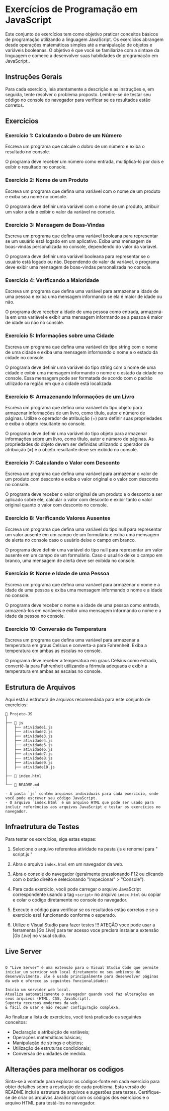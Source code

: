 
# Exercícios de Programação em JavaScript

Este conjunto de exercícios tem como objetivo praticar conceitos básicos de programação utilizando a linguagem JavaScript. Os exercícios abrangem desde operações matemáticas simples até a manipulação de objetos e variáveis booleanas. O objetivo é que você se familiarize com a sintaxe da linguagem e comece a desenvolver suas habilidades de programação em JavaScript..

## Instruções Gerais

Para cada exercício, leia atentamente a descrição e as instruções e, em seguida, tente resolver o problema proposto. Lembre-se de testar seu código no console do navegador para verificar se os resultados estão corretos.

## Exercícios

### Exercício 1: Calculando o Dobro de um Número

Escreva um programa que calcule o dobro de um número e exiba o resultado no console.

O programa deve receber um número como entrada, multiplicá-lo por dois e exibir o resultado no console.

### Exercício 2: Nome de um Produto

Escreva um programa que defina uma variável com o nome de um produto e exiba seu nome no console.

O programa deve definir uma variável com o nome de um produto, atribuir um valor a ela e exibir o valor da variável no console.

### Exercício 3: Mensagem de Boas-Vindas

Escreva um programa que defina uma variável booleana para representar se um usuário está logado em um aplicativo. Exiba uma mensagem de boas-vindas personalizada no console, dependendo do valor da variável.

O programa deve definir uma variável booleana para representar se o usuário está logado ou não. Dependendo do valor da variável, o programa deve exibir uma mensagem de boas-vindas personalizada no console.

### Exercício 4: Verificando a Maioridade

Escreva um programa que defina uma variável para armazenar a idade de uma pessoa e exiba uma mensagem informando se ela é maior de idade ou não.

O programa deve receber a idade de uma pessoa como entrada, armazená-la em uma variável e exibir uma mensagem informando se a pessoa é maior de idade ou não no console.

### Exercício 5: Informações sobre uma Cidade

Escreva um programa que defina uma variável do tipo string com o nome de uma cidade e exiba uma mensagem informando o nome e o estado da cidade no console.

O programa deve definir uma variável do tipo string com o nome de uma cidade e exibir uma mensagem informando o nome e o estado da cidade no console. Essa mensagem pode ser formatada de acordo com o padrão utilizado na região em que a cidade está localizada.

### Exercício 6: Armazenando Informações de um Livro

Escreva um programa que defina uma variável do tipo objeto para armazenar informações de um livro, como título, autor e número de páginas. Utilize o operador de atribuição (=) para definir suas propriedades e exiba o objeto resultante no console.

O programa deve definir uma variável do tipo objeto para armazenar informações sobre um livro, como título, autor e número de páginas. As propriedades do objeto devem ser definidas utilizando o operador de atribuição (=) e o objeto resultante deve ser exibido no console.

### Exercício 7: Calculando o Valor com Desconto

Escreva um programa que defina uma variável para armazenar o valor de um produto com desconto e exiba o valor original e o valor com desconto no console.

O programa deve receber o valor original de um produto e o desconto a ser aplicado sobre ele, calcular o valor com desconto e exibir tanto o valor original quanto o valor com desconto no console.

### Exercício 8: Verificando Valores Ausentes

Escreva um programa que defina uma variável do tipo null para representar um valor ausente em um campo de um formulário e exiba uma mensagem de alerta no console caso o usuário deixe o campo em branco.

O programa deve definir uma variável do tipo null para representar um valor ausente em um campo de um formulário. Caso o usuário deixe o campo em branco, uma mensagem de alerta deve ser exibida no console.

### Exercício 9: Nome e Idade de uma Pessoa

Escreva um programa que defina uma variável para armazenar o nome e a idade de uma pessoa e exiba uma mensagem informando o nome e a idade no console.

O programa deve receber o nome e a idade de uma pessoa como entrada, armazená-los em variáveis e exibir uma mensagem informando o nome e a idade da pessoa no console.

### Exercício 10: Conversão de Temperatura

Escreva um programa que defina uma variável para armazenar a temperatura em graus Celsius e converta-a para Fahrenheit. Exiba a temperatura em ambas as escalas no console.

O programa deve receber a temperatura em graus Celsius como entrada, convertê-la para Fahrenheit utilizando a fórmula adequada e exibir a temperatura em ambas as escalas no console.



## Estrutura de Arquivos

Aqui está a estrutura de arquivos recomendada para este conjunto de exercícios:

```
📁 Projeto-JS
│
├── 📁 js
│   ├── atividade1.js
│   ├── atividade2.js
│   ├── atividade3.js
│   ├── atividade4.js
│   ├── atividade5.js
│   ├── atividade6.js
│   ├── atividade7.js
│   ├── atividade8.js
│   ├── atividade9.js
│   ├── atividade10.js
│
├── 📄 index.html
│
└── 📄 README.md

- A pasta `js` contém arquivos individuais para cada exercício, onde você pode escrever seu código JavaScript.
- O arquivo `index.html` é um arquivo HTML que pode ser usado para incluir referências aos arquivos JavaScript e testar os exercícios no navegador.

```

## Infraetrutura de Testes

Para testar os exercícios, siga estas etapas: 

1. Selecione o arquivo referentea atividade na pasta /js e renomei para " script.js "

2. Abra o arquivo `index.html` em um navegador da web.

3. Abra o console do navegador (geralmente pressionando F12 ou clicando com o botão direito e selecionando "Inspecionar" > "Console").

4. Para cada exercício, você pode carregar o arquivo JavaScript correspondente usando a tag `<script>` no arquivo `index.html` ou copiar e colar o código diretamente no console do navegador.

5. Execute o código para verificar se os resultados estão corretos e se o exercício está funcionando conforme o esperado.

6. Utilize o Visual Studio para fazer testes !!! ATEÇÃO voce pode usar a ferramenta |_Go Live_| para ter acesso voce precisra instalar a extensão |_Go Live_| no visual studio. 


## Live Server
```

O "Live Server" é uma extensão para o Visual Studio Code que permite iniciar um servidor web local diretamente no seu ambiente de desenvolvimento. Ele é usado principalmente para desenvolver páginas da web e oferece as seguintes funcionalidades:

Inicia um servidor web local.
Atualiza automaticamente o navegador quando você faz alterações em seus arquivos (HTML, CSS, JavaScript).
Suporta recursos modernos da web.
É fácil de usar e não requer configuração complexa.

```

Ao finalizar a lista de exercícios, você terá praticado os seguintes conceitos:

- Declaração e atribuição de variáveis;
- Operações matemáticas básicas;
- Manipulação de strings e objetos;
- Utilização de estruturas condicionais;
- Conversão de unidades de medida.

## Alterações para melhorar os codigos

Sinta-se à vontade para explorar os códigos-fonte em cada exercício para obter detalhes sobre a resolução de cada problema.
Esta versão do README inclui a estrutura de arquivos e sugestões para testes. Certifique-se de criar os arquivos JavaScript com os códigos dos exercícios e o arquivo HTML para testá-los no navegador.

